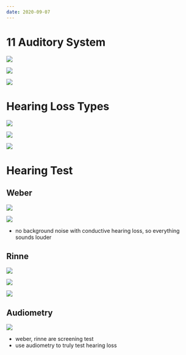 ```yaml
---
date: 2020-09-07
---
```


# 11 Auditory System

![](https://photos.thisispiggy.com/file/wikiFiles/8QvyOF0.jpg)

![](https://photos.thisispiggy.com/file/wikiFiles/cUb7e8N.jpg)

![](https://photos.thisispiggy.com/file/wikiFiles/biWesa0.jpg)

# Hearing Loss Types

![](https://photos.thisispiggy.com/file/wikiFiles/3Pi8kkx.jpg)

![](https://photos.thisispiggy.com/file/wikiFiles/1lnToHF.jpg)

![](https://photos.thisispiggy.com/file/wikiFiles/rbfWByv.jpg)

# Hearing Test

## Weber

![](https://photos.thisispiggy.com/file/wikiFiles/8O0gFHv.jpg)

![](https://photos.thisispiggy.com/file/wikiFiles/NPhSt8D.jpg)

- no background noise with conductive hearing loss, so everything sounds louder

## Rinne

![](https://photos.thisispiggy.com/file/wikiFiles/MkQddTb.jpg)

![](https://photos.thisispiggy.com/file/wikiFiles/TSaYTpx.jpg)

![](https://photos.thisispiggy.com/file/wikiFiles/VKLSjqt.jpg)

## Audiometry

![](https://photos.thisispiggy.com/file/wikiFiles/z94m47K.jpg)

- weber, rinne are screening test
- use audiometry to truly test hearing loss

